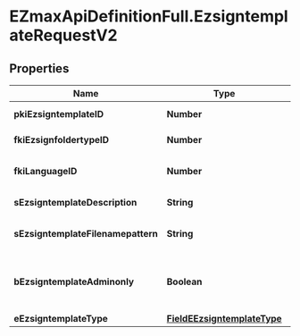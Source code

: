 # EZmaxApiDefinitionFull.EzsigntemplateRequestV2

## Properties

Name | Type | Description | Notes
------------ | ------------- | ------------- | -------------
**pkiEzsigntemplateID** | **Number** | The unique ID of the Ezsigntemplate | [optional] 
**fkiEzsignfoldertypeID** | **Number** | The unique ID of the Ezsignfoldertype. | [optional] 
**fkiLanguageID** | **Number** | The unique ID of the Language.  Valid values:  |Value|Description| |-|-| |1|French| |2|English| | 
**sEzsigntemplateDescription** | **String** | The description of the Ezsigntemplate | 
**sEzsigntemplateFilenamepattern** | **String** | The filename pattern of the Ezsigntemplate | [optional] 
**bEzsigntemplateAdminonly** | **Boolean** | Whether the Ezsigntemplate can be accessed by admin users only (eUserType&#x3D;Normal) | 
**eEzsigntemplateType** | [**FieldEEzsigntemplateType**](FieldEEzsigntemplateType.md) |  | 


